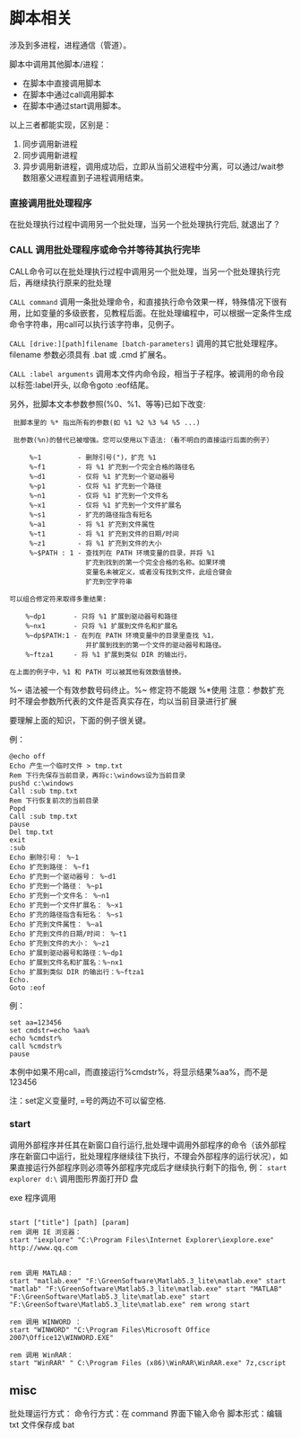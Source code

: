 # 脚本相关



涉及到多进程，进程通信（管道）。


脚本中调用其他脚本/进程：
* 在脚本中直接调用脚本
* 在脚本中通过call调用脚本
* 在脚本中通过start调用脚本。


以上三者都能实现，区别是：
1. 同步调用新进程
2. 同步调用新进程
3. 异步调用新进程，调用成功后，立即从当前父进程中分离，可以通过/wait参数阻塞父进程直到子进程调用结束。

### 直接调用批处理程序
在批处理执行过程中调用另一个批处理，当另一个批处理执行完后, 就退出了？

### CALL 调用批处理程序或命令并等待其执行完毕

CALL命令可以在批处理执行过程中调用另一个批处理，当另一个批处理执行完后，再继续执行原来的批处理

`CALL command`
调用一条批处理命令，和直接执行命令效果一样，特殊情况下很有用，比如变量的多级嵌套，见教程后面。在批处理编程中，可以根据一定条件生成命令字符串，用call可以执行该字符串，见例子。

`CALL [drive:][path]filename [batch-parameters]`
调用的其它批处理程序。filename 参数必须具有 .bat 或 .cmd 扩展名。

`CALL :label arguments`
调用本文件内命令段，相当于子程序。被调用的命令段以标签:label开头, 以命令goto :eof结尾。

另外，批脚本文本参数参照(%0、%1、等等)已如下改变:

     批脚本里的 %* 指出所有的参数(如 %1 %2 %3 %4 %5 ...)

     批参数(%n)的替代已被增强。您可以使用以下语法:（看不明白的直接运行后面的例子）

         %~1         - 删除引号(")，扩充 %1
         %~f1        - 将 %1 扩充到一个完全合格的路径名
         %~d1        - 仅将 %1 扩充到一个驱动器号
         %~p1        - 仅将 %1 扩充到一个路径
         %~n1        - 仅将 %1 扩充到一个文件名
         %~x1        - 仅将 %1 扩充到一个文件扩展名
         %~s1        - 扩充的路径指含有短名
         %~a1        - 将 %1 扩充到文件属性
         %~t1        - 将 %1 扩充到文件的日期/时间
         %~z1        - 将 %1 扩充到文件的大小
         %~$PATH : 1 - 查找列在 PATH 环境变量的目录，并将 %1
                       扩充到找到的第一个完全合格的名称。如果环境
                       变量名未被定义，或者没有找到文件，此组合键会
                       扩充到空字符串

    可以组合修定符来取得多重结果:

        %~dp1       - 只将 %1 扩展到驱动器号和路径
        %~nx1       - 只将 %1 扩展到文件名和扩展名
        %~dp$PATH:1 - 在列在 PATH 环境变量中的目录里查找 %1，
                       并扩展到找到的第一个文件的驱动器号和路径。
        %~ftza1     - 将 %1 扩展到类似 DIR 的输出行。

    在上面的例子中，%1 和 PATH 可以被其他有效数值替换。
%~ 语法被一个有效参数号码终止。%~ 修定符不能跟 %*使用
注意：参数扩充时不理会参数所代表的文件是否真实存在，均以当前目录进行扩展

要理解上面的知识，下面的例子很关键。

例：
``` batch
@echo off
Echo 产生一个临时文件 > tmp.txt
Rem 下行先保存当前目录，再将c:\windows设为当前目录
pushd c:\windows
Call :sub tmp.txt
Rem 下行恢复前次的当前目录
Popd
Call :sub tmp.txt
pause
Del tmp.txt
exit
:sub
Echo 删除引号： %~1
Echo 扩充到路径： %~f1
Echo 扩充到一个驱动器号： %~d1
Echo 扩充到一个路径： %~p1 
Echo 扩充到一个文件名： %~n1
Echo 扩充到一个文件扩展名： %~x1
Echo 扩充的路径指含有短名： %~s1 
Echo 扩充到文件属性： %~a1 
Echo 扩充到文件的日期/时间： %~t1 
Echo 扩充到文件的大小： %~z1 
Echo 扩展到驱动器号和路径：%~dp1
Echo 扩展到文件名和扩展名：%~nx1
Echo 扩展到类似 DIR 的输出行：%~ftza1
Echo.
Goto :eof
```


例：
``` batch
set aa=123456
set cmdstr=echo %aa%
echo %cmdstr%
call %cmdstr%
pause
```

本例中如果不用call，而直接运行%cmdstr%，将显示结果%aa%，而不是123456

注：set定义变量时, =号的两边不可以留空格.




### start 
调用外部程序并任其在新窗口自行运行,批处理中调用外部程序的命令（该外部程序在新窗口中运行，批处理程序继续往下执行，不理会外部程序的运行状况），如果直接运行外部程序则必须等外部程序完成后才继续执行剩下的指令, 例：
`start explorer d:\`
调用图形界面打开D 盘

exe 程序调用

``` batch

start ["title"] [path] [param]
rem 调用 IE 浏览器：
start "iexplore" "C:\Program Files\Internet Explorer\iexplore.exe" http://www.qq.com


rem 调用 MATLAB：
start "matlab.exe" "F:\GreenSoftware\Matlab5.3_lite\matlab.exe" start "matlab" "F:\GreenSoftware\Matlab5.3_lite\matlab.exe" start "MATLAB" "F:\GreenSoftware\Matlab5.3_lite\matlab.exe" start "F:\GreenSoftware\Matlab5.3_lite\matlab.exe" rem wrong start

rem 调用 WINWORD ：
start "WINWORD" "C:\Program Files\Microsoft Office 2007\Office12\WINWORD.EXE"

rem 调用 WinRAR：
start "WinRAR" " C:\Program Files (x86)\WinRAR\WinRAR.exe" 7z,cscript
```

## misc
批处理运行方式：
命令行方式：在 command 界面下输入命令
脚本形式：编辑 txt 文件保存成 bat 